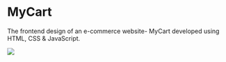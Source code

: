 # MyCart

The frontend design of an e-commerce website- MyCart developed using HTML, CSS & JavaScript.

<img src = "C:\Users\KIIT\Downloads\screencapture-file-C-Users-KIIT-Desktop-MyCart-html-2021-08-25-19_50_47.jpg">

